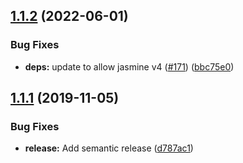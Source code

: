 ## [1.1.2](https://github.com/UziTech/jasmine2-json/compare/v1.1.1...v1.1.2) (2022-06-01)


### Bug Fixes

* **deps:** update to allow jasmine v4 ([#171](https://github.com/UziTech/jasmine2-json/issues/171)) ([bbc75e0](https://github.com/UziTech/jasmine2-json/commit/bbc75e04f3757fdb3d7ac7e466e6f7759cd83831))

## [1.1.1](https://github.com/UziTech/jasmine2-json/compare/v1.1.0...v1.1.1) (2019-11-05)


### Bug Fixes

* **release:** Add semantic release ([d787ac1](https://github.com/UziTech/jasmine2-json/commit/d787ac18e1be2ea95a2f6d8914ac1f6e34b1c531))
